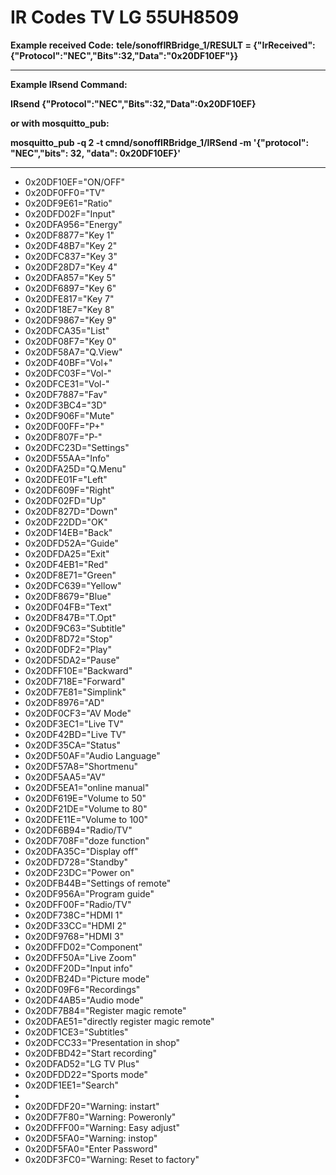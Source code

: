 # IR Codes TV LG 55UH8509

**Example received Code:**
**tele/sonoffIRBridge_1/RESULT = {"IrReceived":{"Protocol":"NEC","Bits":32,"Data":"0x20DF10EF"}}**
****
**Example IRsend Command:**

**IRsend {"Protocol":"NEC","Bits":32,"Data":0x20DF10EF}**

**or with mosquitto_pub:**

**mosquitto_pub -q 2 -t cmnd/sonoffIRBridge_1/IRSend -m '{"protocol": "NEC","bits": 32, "data": 0x20DF10EF}'**
****
* 0x20DF10EF="ON/OFF"
* 0x20DF0FF0="TV"
* 0x20DF9E61="Ratio"
* 0x20DFD02F="Input"
* 0x20DFA956="Energy"
* 0x20DF8877="Key 1"
* 0x20DF48B7="Key 2"
* 0x20DFC837="Key 3"
* 0x20DF28D7="Key 4"
* 0x20DFA857="Key 5"
* 0x20DF6897="Key 6"
* 0x20DFE817="Key 7"
* 0x20DF18E7="Key 8"
* 0x20DF9867="Key 9"
* 0x20DFCA35="List"
* 0x20DF08F7="Key 0"
* 0x20DF58A7="Q.View"
* 0x20DF40BF="Vol+"
* 0x20DFC03F="Vol-"
* 0x20DFCE31="Vol-"
* 0x20DF7887="Fav"
* 0x20DF3BC4="3D"
* 0x20DF906F="Mute"
* 0x20DF00FF="P+"
* 0x20DF807F="P-"
* 0x20DFC23D="Settings"
* 0x20DF55AA="Info"
* 0x20DFA25D="Q.Menu"
* 0x20DFE01F="Left"
* 0x20DF609F="Right"
* 0x20DF02FD="Up"
* 0x20DF827D="Down"
* 0x20DF22DD="OK"
* 0x20DF14EB="Back"
* 0x20DFD52A="Guide"
* 0x20DFDA25="Exit"
* 0x20DF4EB1="Red"
* 0x20DF8E71="Green"
* 0x20DFC639="Yellow"
* 0x20DF8679="Blue"
* 0x20DF04FB="Text"
* 0x20DF847B="T.Opt"
* 0x20DF9C63="Subtitle"
* 0x20DF8D72="Stop"
* 0x20DF0DF2="Play"
* 0x20DF5DA2="Pause"
* 0x20DFF10E="Backward"
* 0x20DF718E="Forward"
* 0x20DF7E81="Simplink"
* 0x20DF8976="AD"
* 0x20DF0CF3="AV Mode"
* 0x20DF3EC1="Live TV"
* 0x20DF42BD="Live TV"
* 0x20DF35CA="Status"
* 0x20DF50AF="Audio Language"
* 0x20DF57A8="Shortmenu"
* 0x20DF5AA5="AV"
* 0x20DF5EA1="online manual"
* 0x20DF619E="Volume to 50"
* 0x20DF21DE="Volume to 80"
* 0x20DFE11E="Volume to 100"
* 0x20DF6B94="Radio/TV"
* 0x20DF708F="doze function"
* 0x20DFA35C="Display off"
* 0x20DFD728="Standby"
* 0x20DF23DC="Power on"
* 0x20DFB44B="Settings of remote"
* 0x20DF956A="Program guide"
* 0x20DFF00F="Radio/TV"
* 0x20DF738C="HDMI 1"
* 0x20DF33CC="HDMI 2"
* 0x20DF9768="HDMI 3"
* 0x20DFFD02="Component"
* 0x20DFF50A="Live Zoom"
* 0x20DFF20D="Input info"
* 0x20DFB24D="Picture mode"
* 0x20DF09F6="Recordings"
* 0x20DF4AB5="Audio mode"
* 0x20DF7B84="Register magic remote"
* 0x20DFAE51="directly register magic remote"
* 0x20DF1CE3="Subtitles"
* 0x20DFCC33="Presentation in shop"
* 0x20DFBD42="Start recording"
* 0x20DFAD52="LG TV Plus"
* 0x20DFDD22="Sports mode"
* 0x20DF1EE1="Search"
* 
* 0x20DFDF20="Warning: instart"
* 0x20DF7F80="Warning: Poweronly"
* 0x20DFFF00="Warning: Easy adjust"
* 0x20DF5FA0="Warning: instop"
* 0x20DF5FA0="Enter Password"
* 0x20DF3FC0="Warning: Reset to factory"
